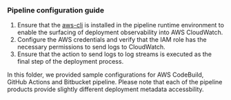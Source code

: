 ### Pipeline configuration guide

1. Ensure that the [aws-cli](https://github.com/aws/aws-cli/tree/v2) is installed in the pipeline runtime environment to enable the surfacing of deployment observability into AWS CloudWatch.
2. Configure the AWS credentials and verify that the IAM role has the necessary permissions to send logs to CloudWatch.
3. Ensure that the action to send logs to log streams is executed as the final step of the deployment process.

In this folder, we provided sample configurations for AWS CodeBuild, GitHub Actions and Bitbucket pipeline.
Please note that each of the pipeline products provide slightly different deployment metadata accessbility. 

